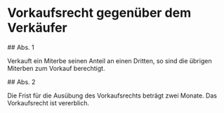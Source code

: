 # Vorkaufsrecht gegenüber dem Verkäufer



\#\# Abs. 1

 Verkauft ein Miterbe seinen Anteil an einen Dritten, so sind die übrigen Miterben zum Vorkauf berechtigt.

\#\# Abs. 2

 Die Frist für die Ausübung des Vorkaufsrechts beträgt zwei Monate. Das Vorkaufsrecht ist vererblich. 

